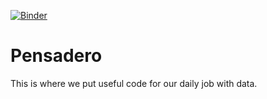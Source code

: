 [![Binder](https://mybinder.org/badge_logo.svg)](https://mybinder.org/v2/gh/PiConsulting/Pensadero/master)
# Pensadero
This is where we put useful code for our daily job with data.
